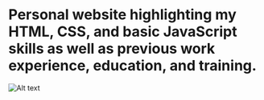 # Personal website highlighting my HTML, CSS, and basic JavaScript skills as well as previous work experience, education, and training.

![Alt text](example.gif)
